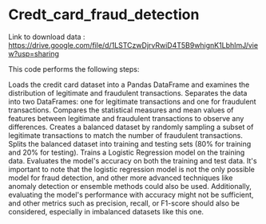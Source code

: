 # Credt_card_fraud_detection
Link to download data : https://drive.google.com/file/d/1LSTCzwDjrvRwiD4T5B9whignK1LbhImJ/view?usp=sharing

This code performs the following steps:

Loads the credit card dataset into a Pandas DataFrame and examines the distribution of legitimate and fraudulent transactions.
Separates the data into two DataFrames: one for legitimate transactions and one for fraudulent transactions.
Compares the statistical measures and mean values of features between legitimate and fraudulent transactions to observe any differences.
Creates a balanced dataset by randomly sampling a subset of legitimate transactions to match the number of fraudulent transactions.
Splits the balanced dataset into training and testing sets (80% for training and 20% for testing).
Trains a Logistic Regression model on the training data.
Evaluates the model's accuracy on both the training and test data.
It's important to note that the logistic regression model is not the only possible model for fraud detection, and other more advanced techniques like anomaly detection or ensemble methods could also be used. Additionally, evaluating the model's performance with accuracy might not be sufficient, and other metrics such as precision, recall, or F1-score should also be considered, especially in imbalanced datasets like this one.
